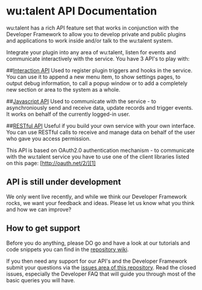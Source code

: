 wu:talent API Documentation
===

wu:talent has a rich API feature set that works in conjunction with the Developer Framework to allow you to develop private and public plugins and applications to work inside and/or talk to the wu:talent system.  

Integrate your plugin into any area of wu:talent, listen for events and communicate interactively with the service. You have 3 API's to play with:

##[Interaction API](https://github.com/oneworldmarket/wutalent-api/tree/master/stuff/INTERACTION_API)
Used to register plugin triggers and hooks in the service. You can use it to append a new menu item, to show settings pages, to output debug information, to call a popup window or to add a completely new section or area to the system as a whole.

##[Javascript API](https://github.com/oneworldmarket/wutalent-api/tree/master/stuff/JS_API)
Used to communicate with the service - to asynchroniously send and receive data, update records and trigger events. It works on behalf of the currently logged-in user.

##[RESTful API](https://github.com/oneworldmarket/wutalent-api/tree/master/stuff/REST_API)
Useful if you build your own service with your own interface. You can use RESTful calls to receive and manage data on behalf of the user who gave you access permission.  

This API is based on OAuth2.0 authentication mechanism - to communicate with the wu:talent service you have to use one of the client libraries listed on this page: [http://oauth.net/2/][1]

[1]: http://oauth.net/2/

## API is still under development
We only went live recently, and while we think our Developer Framework rocks, we want your feedback and ideas. Please let us know what you think and how we can improve?

## How to get support
Before you do anything, please DO go and have a look at our tutorials and code snippets you can find in the [repository wiki](https://github.com/oneworldmarket/wutalent-api/wiki).

If you then need any support for our API's and the Developer Framework submit your questions via the [issues area of this repository](https://github.com/oneworldmarket/wutalent-api/issues?labels=&page=1&state=closed). Read the closed issues, especially the Developer FAQ that will guide you through most of the basic queries you will have.
